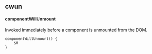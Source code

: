 ## cwun
#### componentWillUnmount
Invoked immediately before a component is unmounted from the DOM.
```
componentWillUnmount() {
	$0
}
```